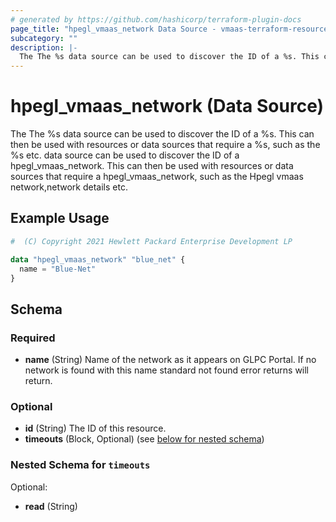 ```yaml
---
# generated by https://github.com/hashicorp/terraform-plugin-docs
page_title: "hpegl_vmaas_network Data Source - vmaas-terraform-resources"
subcategory: ""
description: |-
  The The %s data source can be used to discover the ID of a %s. This can then be used with resources or data sources that require a %s, such as the %s etc. data source can be used to discover the ID of a hpeglvmaasnetwork. This can then be used with resources or data sources that require a hpeglvmaasnetwork, such as the Hpegl vmaas network,network details etc.
---
```


# hpegl_vmaas_network (Data Source)

The The %s data source can be used to discover the ID of a %s. This can then be used with resources or data sources that require a %s, such as the %s etc. data source can be used to discover the ID of a hpegl_vmaas_network. This can then be used with resources or data sources that require a hpegl_vmaas_network, such as the Hpegl vmaas network,network details etc.

## Example Usage

```terraform
#  (C) Copyright 2021 Hewlett Packard Enterprise Development LP

data "hpegl_vmaas_network" "blue_net" {
  name = "Blue-Net"
}
```

<!-- schema generated by tfplugindocs -->
## Schema

### Required

- **name** (String) Name of the network as it appears on GLPC Portal. If no network is found with this name standard not found error returns will return.

### Optional

- **id** (String) The ID of this resource.
- **timeouts** (Block, Optional) (see [below for nested schema](#nestedblock--timeouts))

<a id="nestedblock--timeouts"></a>
### Nested Schema for `timeouts`

Optional:

- **read** (String)


